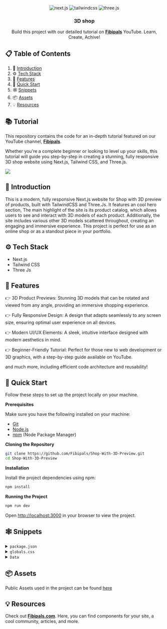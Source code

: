 <div align="center">
  <div>
    <img src="https://img.shields.io/badge/-Next_JS-black?style=for-the-badge&logoColor=white&logo=next&color=black" alt="next.js" />
    <img src="https://img.shields.io/badge/-Tailwind_CSS-black?style=for-the-badge&logoColor=white&logo=tailwindcss&color=06B6D4" alt="tailwindcss" />
    <img src="https://img.shields.io/badge/-Three_JS-black?style=for-the-badge&logoColor=white&logo=threedotjs&color=000000" alt="three.js" />
  </div>

  <h3 align="center">3D shop</h3>

   <div align="center">
     Build this project with our detailed tutorial on <a href="https://www.youtube.com/@fibipals" target="_blank"><b>Fibipals</b></a> YouTube. Learn, Create, Achive!
    </div>
</div>

## 📋 <a name="table">Table of Contents</a>

1. 🤖 [Introduction](#introduction)
2. ⚙️ [Tech Stack](#tech-stack)
3. 🔋 [Features](#features)
4. 🚀 [Quick Start](#quick-start)
5. 🕸️ [Snippets](#snippets)
6. 📦 [Assets](#assets)
7. 💡 [Resources](#resources)

## 📚 Tutorial

This repository contains the code for an in-depth tutorial featured on our YouTube channel, <a href="https://www.youtube.com/@fibipals" target="_blank"><b>Fibipals</b></a>.

Whether you're a complete beginner or looking to level up your skills, this tutorial will guide you step-by-step in creating a stunning, fully responsive 3D shop website using Next.js, Tailwind CSS, and Three.js.

<a href="https://www.youtube.com/@fibipals" target="_blank"><img src="https://github.com/sujatagunale/EasyRead/assets/151519281/1736fca5-a031-4854-8c09-bc110e3bc16d" /></a>

## <a name="introduction">🤖 Introduction</a>

This is a modern, fully responsive Next.js website for Shop with 3D preview of products, built with TailwindCSS and Three.Js. It features an cool hero section, The main highlight of the site is its product catalog, which allows users to see and interact with 3D models of each product. Additionally, the site includes various other 3D models scattered throughout, creating an engaging and immersive experience. This project is perfect for use as an online shop or as a standout piece in your portfolio.


## <a name="tech-stack">⚙️ Tech Stack</a>

- Next.js
- Tailwind CSS
- Three Js

## <a name="features">🔋 Features</a>

👉 3D Product Previews: Stunning 3D models that can be rotated and viewed from any angle, providing an immersive shopping experience.

👉 Fully Responsive Design: A design that adapts seamlessly to any screen size, ensuring optimal user experience on all devices.

👉 Modern UI/UX Elements: A sleek, intuitive interface designed with modern aesthetics in mind.

👉 Beginner-Friendly Tutorial: Perfect for those new to web development or 3D graphics, with a step-by-step guide available on YouTube.

and much more, including efficient code architecture and reusability!

## <a name="quick-start">🚀 Quick Start</a>

Follow these steps to set up the project locally on your machine.

**Prerequisites**

Make sure you have the following installed on your machine:

- [Git](https://git-scm.com/)
- [Node.js](https://nodejs.org/en)
- [npm](https://www.npmjs.com/) (Node Package Manager)

**Cloning the Repository**

```bash
git clone https://github.com/Fibipals/Shop-With-3D-Preview.git
cd Shop-With-3D-Preview
```

**Installation**

Install the project dependencies using npm:

```bash
npm install
```

**Running the Project**

```bash
npm run dev
```

Open [http://localhost:3000](http://localhost:3000) in your browser to view the project.

## <a name="snippets">🕸️ Snippets</a>

<details>
<summary><code>package.json</code></summary>

```javascript
{
  "name": "3d_shop",
  "version": "0.1.0",
  "private": true,
  "scripts": {
    "dev": "next dev",
    "build": "next build",
    "start": "next start",
    "lint": "next lint"
  },
  "dependencies": {
    "framer-motion": "^11.3.29",
    "next": "^14.2.13",
    "react": "^18",
    "react-dom": "^18",
    "react-fast-marquee": "^1.6.5",
    "react-icons": "^5.3.0",
    "three": "^0.167.1"
  },
  "devDependencies": {
    "@types/node": "^20",
    "@types/react": "^18",
    "@types/react-dom": "^18",
    "@types/three": "^0.167.1",
    "autoprefixer": "^10.4.20",
    "eslint": "^8",
    "eslint-config-next": "14.2.5",
    "postcss": "^8.4.41",
    "tailwindcss": "^3.4.10",
    "typescript": "^5"
  }
}
```

</details>

<details>
<summary><code>globals.css</code></summary>

```javascript
@tailwind base;
@tailwind components;
@tailwind utilities;


::-webkit-scrollbar {
  display: none;
}

.bg-gradient{
  @apply bg-gradient-to-br from-rose-400 to-fuchsia-700
}

@layer utilities {
  .text-balance {
    text-wrap: balance;
  }
}

```
</details>

<details>
<summary><code>Data</code></summary>

```txt
/*** hero section ***/

Discover a keyboard designed for both style and functionality, providing unmatched comfort and efficiency for your everyday tasks.



/*** Catalog section ***/

const products = [
  {
    id: "1",
    imgSrc: "/assets/keyboard1.png",
    title: "Magic Keyboard",
    price: 79.99,
    modelSrc: "/assets/keyboard.glb", 
  },
  {
    id: "2",
    imgSrc: "/assets/keyboard2.png",
    title: "Dragon Keyboard",
    price: 89.99,
    modelSrc: "/assets/keyboard2.glb",
  },
  {
    id: "3",
    imgSrc: "/assets/keyboard3.png",
    title: "Gold Keyboard",
    price: 99.99,
    modelSrc: "/assets/keyboard3.glb",
  }
];



/*** Features section ***/

const features = [
  {
    icon: FaKeyboard,
    title: "Compact Design",
    description: "Experience a sleek, compact design that frees up space for intense gaming sessions, allowing for more mouse movement and a cleaner setup."
  },
  {
    icon: FaBolt,
    title: "RGB Backlighting",
    description: "Customize your keyboard with vibrant RGB backlighting, featuring dynamic lighting effects and millions of colors to match your gaming rig."
  },
  {
    icon: FaHandRock,
    title: "Mechanical Switches",
    description: "Enjoy precise, tactile feedback with durable mechanical switches, ensuring fast response times and reliable performance during gameplay."
  },
  {
    icon: FaGamepad,
    title: "Gaming Mode",
    description: "Activate gaming mode to disable the Windows key and avoid accidental interruptions, keeping you focused on the game."
  }
];



/*** Reviews section ***/

const reviews = [
  {
    name: "Bob S.",
    imgSrc: "/assets/reviews/rev1.jpg",
    text: "I found the application to be intuitive and easy to navigate, making my overall experience very positive.",
    stars: 4.2
  },
  {
    name: "Alice J.",
    imgSrc: "/assets/reviews/rev2.jpg",
    text: "My experience with the service was exceptional. I appreciated the user-friendly interface and efficient customer support.",
    stars: 4.9
  },
  {
    name: "Fiona L.",
    imgSrc: "/assets/reviews/rev3.jpg",
    text: "I found the application to be highly reliable and praised its efficiency in managing my daily tasks effortlessly.",
    stars: 4.1
  },
  {
    name: "Ethan G.",
    imgSrc: "/assets/reviews/rev4.jpg",
    text: "I enjoyed the clean design and ease of use. The application exceeded my expectations and was a great help.",
    stars: 4.7
  },
  {
    name: "George M.",
    imgSrc: "/assets/reviews/rev5.jpg",
    text: "I appreciated the innovative features and the constant updates that keep the application ahead of its competitors.",
    stars: 4.9
  },
  {
    name: "Diana W.",
    imgSrc: "/assets/reviews/rev6.jpg",
    text: "I appreciated the detailed tutorials and helpful support provided, which made learning the platform enjoyable.",
    stars: 4.3
  },
  {
    name: "Charlie B.",
    imgSrc: "/assets/reviews/rev7.jpg",
    text: "I was impressed with the application's functionality and the seamless integration with other tools I use.",
    stars: 4.8
  },
  {
    name: "Hannah K.",
    imgSrc: "/assets/reviews/rev8.jpg",
    text: "I was delighted with the customer service and the comprehensive resources available to help me get started quickly.",
    stars: 4.4
  }
];

```

</details>


## <a name="assets">📦 Assets</a>

Public Assets used in the project can be found [here](https://drive.google.com/file/d/1ObtvQI_VjKKZeBQ-p9iDx4YHJj_Iwo-q/view?usp=drive_link)

## <a name="resources">💡 Resources</a>

Check out <a href="https://www.fibipals.com" target="_blank"><b>Fibipals.com</b></a>. Here, you can find components for your site, a cool community, articles, and more.
